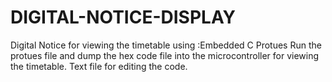 # DIGITAL-NOTICE-DISPLAY
Digital Notice for viewing the timetable
using :Embedded C 
       Protues
Run the protues file and dump the hex code file into the microcontroller for viewing the timetable.
Text file for editing the code.


